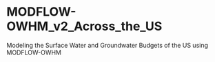 # MODFLOW-OWHM_v2_Across_the_US
Modeling the Surface Water and Groundwater Budgets of the US using MODFLOW-OWHM
